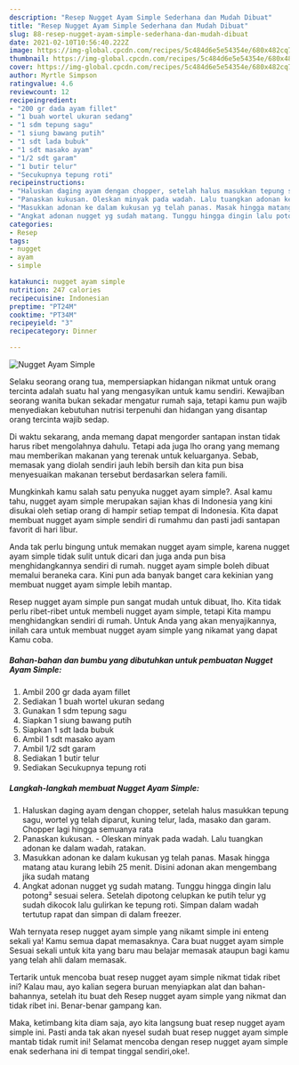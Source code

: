 ```yaml
---
description: "Resep Nugget Ayam Simple Sederhana dan Mudah Dibuat"
title: "Resep Nugget Ayam Simple Sederhana dan Mudah Dibuat"
slug: 88-resep-nugget-ayam-simple-sederhana-dan-mudah-dibuat
date: 2021-02-10T10:56:40.222Z
image: https://img-global.cpcdn.com/recipes/5c484d6e5e54354e/680x482cq70/nugget-ayam-simple-foto-resep-utama.jpg
thumbnail: https://img-global.cpcdn.com/recipes/5c484d6e5e54354e/680x482cq70/nugget-ayam-simple-foto-resep-utama.jpg
cover: https://img-global.cpcdn.com/recipes/5c484d6e5e54354e/680x482cq70/nugget-ayam-simple-foto-resep-utama.jpg
author: Myrtle Simpson
ratingvalue: 4.6
reviewcount: 12
recipeingredient:
- "200 gr dada ayam fillet"
- "1 buah wortel ukuran sedang"
- "1 sdm tepung sagu"
- "1 siung bawang putih"
- "1 sdt lada bubuk"
- "1 sdt masako ayam"
- "1/2 sdt garam"
- "1 butir telur"
- "Secukupnya tepung roti"
recipeinstructions:
- "Haluskan daging ayam dengan chopper, setelah halus masukkan tepung sagu, wortel yg telah diparut, kuning telur, lada, masako dan garam. Chopper lagi hingga semuanya rata"
- "Panaskan kukusan. Oleskan minyak pada wadah. Lalu tuangkan adonan ke dalam wadah, ratakan."
- "Masukkan adonan ke dalam kukusan yg telah panas. Masak hingga matang atau kurang lebih 25 menit. Disini adonan akan mengembang jika sudah matang"
- "Angkat adonan nugget yg sudah matang. Tunggu hingga dingin lalu potong² sesuai selera. Setelah dipotong celupkan ke putih telur yg sudah dikocok lalu gulirkan ke tepung roti. Simpan dalam wadah tertutup rapat dan simpan di dalam freezer."
categories:
- Resep
tags:
- nugget
- ayam
- simple

katakunci: nugget ayam simple 
nutrition: 247 calories
recipecuisine: Indonesian
preptime: "PT24M"
cooktime: "PT34M"
recipeyield: "3"
recipecategory: Dinner

---
```



![Nugget Ayam Simple](https://img-global.cpcdn.com/recipes/5c484d6e5e54354e/680x482cq70/nugget-ayam-simple-foto-resep-utama.jpg)

Selaku seorang orang tua, mempersiapkan hidangan nikmat untuk orang tercinta adalah suatu hal yang mengasyikan untuk kamu sendiri. Kewajiban seorang  wanita bukan sekadar mengatur rumah saja, tetapi kamu pun wajib menyediakan kebutuhan nutrisi terpenuhi dan hidangan yang disantap orang tercinta wajib sedap.

Di waktu  sekarang, anda memang dapat mengorder santapan instan tidak harus ribet mengolahnya dahulu. Tetapi ada juga lho orang yang memang mau memberikan makanan yang terenak untuk keluarganya. Sebab, memasak yang diolah sendiri jauh lebih bersih dan kita pun bisa menyesuaikan makanan tersebut berdasarkan selera famili. 



Mungkinkah kamu salah satu penyuka nugget ayam simple?. Asal kamu tahu, nugget ayam simple merupakan sajian khas di Indonesia yang kini disukai oleh setiap orang di hampir setiap tempat di Indonesia. Kita dapat membuat nugget ayam simple sendiri di rumahmu dan pasti jadi santapan favorit di hari libur.

Anda tak perlu bingung untuk memakan nugget ayam simple, karena nugget ayam simple tidak sulit untuk dicari dan juga anda pun bisa menghidangkannya sendiri di rumah. nugget ayam simple boleh dibuat memalui beraneka cara. Kini pun ada banyak banget cara kekinian yang membuat nugget ayam simple lebih mantap.

Resep nugget ayam simple pun sangat mudah untuk dibuat, lho. Kita tidak perlu ribet-ribet untuk membeli nugget ayam simple, tetapi Kita mampu menghidangkan sendiri di rumah. Untuk Anda yang akan menyajikannya, inilah cara untuk membuat nugget ayam simple yang nikamat yang dapat Kamu coba.

<!--inarticleads1-->

##### Bahan-bahan dan bumbu yang dibutuhkan untuk pembuatan Nugget Ayam Simple:

1. Ambil 200 gr dada ayam fillet
1. Sediakan 1 buah wortel ukuran sedang
1. Gunakan 1 sdm tepung sagu
1. Siapkan 1 siung bawang putih
1. Siapkan 1 sdt lada bubuk
1. Ambil 1 sdt masako ayam
1. Ambil 1/2 sdt garam
1. Sediakan 1 butir telur
1. Sediakan Secukupnya tepung roti




<!--inarticleads2-->

##### Langkah-langkah membuat Nugget Ayam Simple:

1. Haluskan daging ayam dengan chopper, setelah halus masukkan tepung sagu, wortel yg telah diparut, kuning telur, lada, masako dan garam. Chopper lagi hingga semuanya rata
1. Panaskan kukusan. - Oleskan minyak pada wadah. Lalu tuangkan adonan ke dalam wadah, ratakan.
1. Masukkan adonan ke dalam kukusan yg telah panas. Masak hingga matang atau kurang lebih 25 menit. Disini adonan akan mengembang jika sudah matang
1. Angkat adonan nugget yg sudah matang. Tunggu hingga dingin lalu potong² sesuai selera. Setelah dipotong celupkan ke putih telur yg sudah dikocok lalu gulirkan ke tepung roti. Simpan dalam wadah tertutup rapat dan simpan di dalam freezer.




Wah ternyata resep nugget ayam simple yang nikamt simple ini enteng sekali ya! Kamu semua dapat memasaknya. Cara buat nugget ayam simple Sesuai sekali untuk kita yang baru mau belajar memasak ataupun bagi kamu yang telah ahli dalam memasak.

Tertarik untuk mencoba buat resep nugget ayam simple nikmat tidak ribet ini? Kalau mau, ayo kalian segera buruan menyiapkan alat dan bahan-bahannya, setelah itu buat deh Resep nugget ayam simple yang nikmat dan tidak ribet ini. Benar-benar gampang kan. 

Maka, ketimbang kita diam saja, ayo kita langsung buat resep nugget ayam simple ini. Pasti anda tak akan nyesel sudah buat resep nugget ayam simple mantab tidak rumit ini! Selamat mencoba dengan resep nugget ayam simple enak sederhana ini di tempat tinggal sendiri,oke!.

